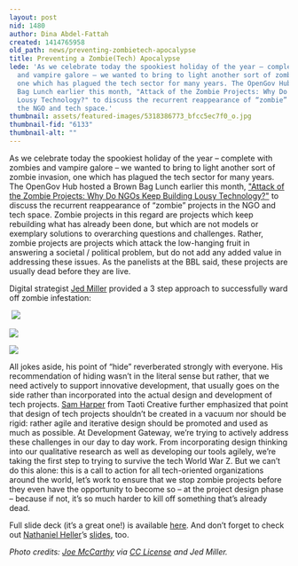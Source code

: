 ```yaml
---
layout: post
nid: 1480
author: Dina Abdel-Fattah
created: 1414765958
old_path: news/preventing-zombietech-apocalypse
title: Preventing a Zombie(Tech) Apocalypse
lede: 'As we celebrate today the spookiest holiday of the year – complete with zombies
  and vampire galore – we wanted to bring to light another sort of zombie invasion,
  one which has plagued the tech sector for many years. The OpenGov Hub hosted a Brown
  Bag Lunch earlier this month, "Attack of the Zombie Projects: Why Do NGOs Keep Building
  Lousy Technology?" to discuss the recurrent reappearance of “zombie” projects in
  the NGO and tech space.'
thumbnail: assets/featured-images/5318386773_bfcc5ec7f0_o.jpg
thumbnail-fid: "6133"
thumbnail-alt: ""
---
```


As we celebrate today the spookiest holiday of the year – complete with zombies and vampire galore – we wanted to bring to light another sort of zombie invasion, one which has plagued the tech sector for many years. The OpenGov Hub hosted a Brown Bag Lunch earlier this month, ["Attack of the Zombie Projects: Why Do NGOs Keep Building Lousy Technology?"](http://www.eventbrite.com/e/attack-of-the-zombie-projects-why-do-ngos-keep-building-lousy-technology-tickets-13270417175) to discuss the recurrent reappearance of “zombie” projects in the NGO and tech space. Zombie projects in this regard are projects which keep rebuilding what has already been done, but which are not models or exemplary solutions to overarching questions and challenges. Rather, zombie projects are projects which attack the low-hanging fruit in answering a societal / political problem, but do not add any added value in addressing these issues. As the panelists at the BBL said, these projects are usually dead before they are live.

Digital strategist [Jed Miller](https://twitter.com/jedmiller) provided a 3 step approach to successfully ward off zombie infestation:

 ![](/assets/inline-images/one.jpg)

![](/assets/inline-images/two.png)

![](/assets/inline-images/three.png)

All jokes aside, his point of “hide” reverberated strongly with everyone. His recommendation of hiding wasn’t in the literal sense but rather, that we need actively to support innovative development, that usually goes on the side rather than incorporated into the actual design and development of tech projects. [Sam Harper](https://taoti.com/content/sam-harper) from Taoti Creative further emphasized that point that design of tech projects shouldn’t be created in a vacuum nor should be rigid: rather agile and iterative design should be promoted and used as much as possible. At Development Gateway, we’re trying to actively address these challenges in our day to day work. From incorporating design thinking into our qualitative research as well as developing our tools agilely, we’re taking the first step to trying to survive the tech World War Z. But we can’t do this alone: this is a call to action for all tech-oriented organizations around the world, let’s work to ensure that we stop zombie projects before they even have the opportunity to become so – at the project design phase – because if not, it’s so much harder to kill off something that’s already dead.

Full slide deck (it’s a great one!) is available [here](http://static.squarespace.com/static/502feae7e4b0dbdecd3e61d8/t/542dacd7e4b0e6c69f32c98f/1412279511971/ZombieTech%20BBL.pdf). And don’t forget to check out [Nathaniel Heller](https://twitter.com/integrilicious)’s [slides](http://opengovhub.org/s/Zombies.pdf), too.

*Photo credits: [Joe McCarthy](https://www.flickr.com/photos/gumption/5318386773) via [CC License](https://creativecommons.org/licenses/by-nc-sa/2.0/) and Jed Miller.*

